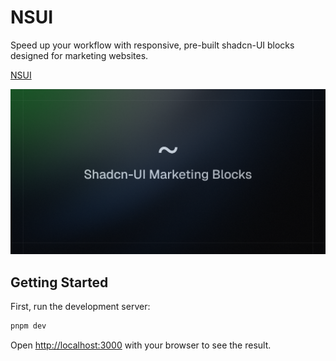 # NSUI

Speed up your workflow with responsive, pre-built shadcn-UI blocks designed for marketing websites.

[NSUI](https://tailark.com)

![NSUI Image](app/opengraph-image.png)


## Getting Started

First, run the development server:

```bash
pnpm dev
```

Open [http://localhost:3000](http://localhost:3000) with your browser to see the result.